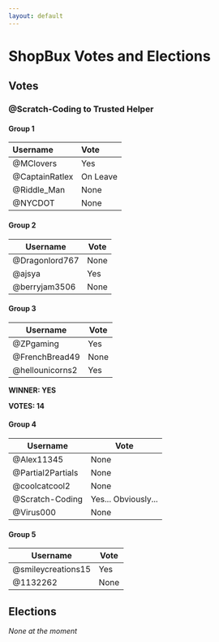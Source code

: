 ```yaml
---
layout: default
---
```


# ShopBux Votes and Elections

## Votes

### @Scratch-Coding to Trusted Helper

#### Group 1

| Username     | Vote    |
|:---|:-----------------------|
| @MClovers        | Yes       |
| @CaptainRatlex        | On Leave     |
| @Riddle_Man | None |
| @NYCDOT | None |

#### Group 2

Username | Vote
-|-
@Dragonlord767 | None
@ajsya | Yes
@berryjam3506 | None

#### Group 3

Username | Vote
-|-
@ZPgaming | Yes
@FrenchBread49 | None
@hellounicorns2 | Yes

**WINNER: YES**

**VOTES: 14**

#### Group 4

Username | Vote
-|-
@Alex11345 | None
@Partial2Partials | None
@coolcatcool2 | None
@Scratch-Coding | Yes... Obviously...
@Virus000 | None

#### Group 5

Username | Vote
-|-
@smileycreations15 | Yes
@1132262 | None

## Elections

*None at the moment*
